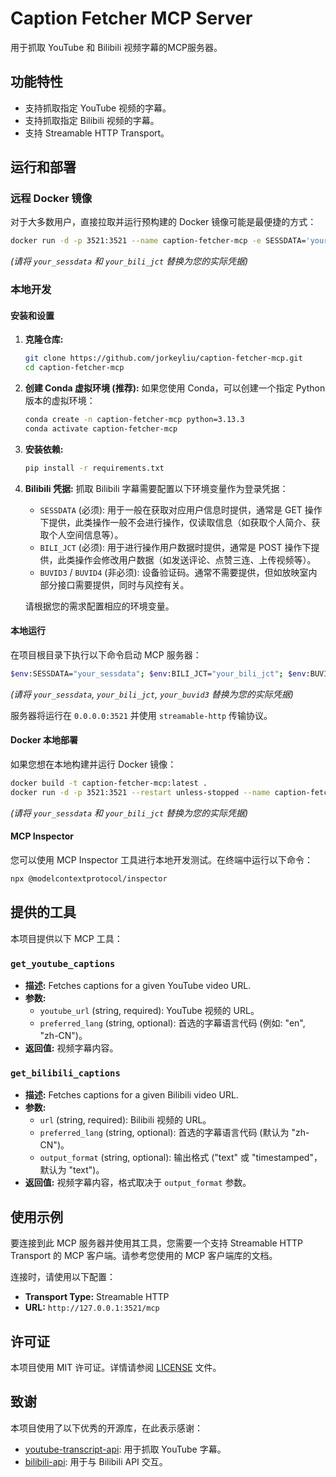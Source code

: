 # Caption Fetcher MCP Server

用于抓取 YouTube 和 Bilibili 视频字幕的MCP服务器。

## 功能特性

*   支持抓取指定 YouTube 视频的字幕。
*   支持抓取指定 Bilibili 视频的字幕。
*   支持 Streamable HTTP Transport。


## 运行和部署

### 远程 Docker 镜像

对于大多数用户，直接拉取并运行预构建的 Docker 镜像可能是最便捷的方式：

```bash
docker run -d -p 3521:3521 --name caption-fetcher-mcp -e SESSDATA='your_sessdata' -e BILI_JCT='your_bili_jct' jorkeyliu/caption-fetcher-mcp:latest
```
*(请将 `your_sessdata` 和 `your_bili_jct` 替换为您的实际凭据)*

### 本地开发

#### 安装和设置

1.  **克隆仓库:**
    ```bash
    git clone https://github.com/jorkeyliu/caption-fetcher-mcp.git
    cd caption-fetcher-mcp
    ```
2.  **创建 Conda 虚拟环境 (推荐):**
    如果您使用 Conda，可以创建一个指定 Python 版本的虚拟环境：
    ```bash
    conda create -n caption-fetcher-mcp python=3.13.3
    conda activate caption-fetcher-mcp
    ```
3.  **安装依赖:**
    ```bash
    pip install -r requirements.txt
    ```

4.  **Bilibili 凭据:**
    抓取 Bilibili 字幕需要配置以下环境变量作为登录凭据：

    *   `SESSDATA` (必须): 用于一般在获取对应用户信息时提供，通常是 GET 操作下提供，此类操作一般不会进行操作，仅读取信息（如获取个人简介、获取个人空间信息等）。
    *   `BILI_JCT` (必须): 用于进行操作用户数据时提供，通常是 POST 操作下提供，此类操作会修改用户数据（如发送评论、点赞三连、上传视频等）。
    *   `BUVID3` / `BUVID4` (非必须): 设备验证码。通常不需要提供，但如放映室内部分接口需要提供，同时与风控有关。

    请根据您的需求配置相应的环境变量。

#### 本地运行

在项目根目录下执行以下命令启动 MCP 服务器：

```bash
$env:SESSDATA="your_sessdata"; $env:BILI_JCT="your_bili_jct"; $env:BUVID3="your_buvid3"; python -m src.server
```
*(请将 `your_sessdata`, `your_bili_jct`, `your_buvid3` 替换为您的实际凭据)*

服务器将运行在 `0.0.0.0:3521` 并使用 `streamable-http` 传输协议。

#### Docker 本地部署

如果您想在本地构建并运行 Docker 镜像：

```bash
docker build -t caption-fetcher-mcp:latest .
docker run -d -p 3521:3521 --restart unless-stopped --name caption-fetcher-mcp -e SESSDATA='your_sessdata' -e BILI_JCT='your_bili_jct' caption-fetcher-mcp:latest
```
*(请将 `your_sessdata` 和 `your_bili_jct` 替换为您的实际凭据)*

#### MCP Inspector

您可以使用 MCP Inspector 工具进行本地开发测试。在终端中运行以下命令：

```bash
npx @modelcontextprotocol/inspector
```

## 提供的工具

本项目提供以下 MCP 工具：

### `get_youtube_captions`

*   **描述:** Fetches captions for a given YouTube video URL.
*   **参数:**
    *   `youtube_url` (string, required): YouTube 视频的 URL。
    *   `preferred_lang` (string, optional): 首选的字幕语言代码 (例如: "en", "zh-CN")。
*   **返回值:** 视频字幕内容。

### `get_bilibili_captions`

*   **描述:** Fetches captions for a given Bilibili video URL.
*   **参数:**
    *   `url` (string, required): Bilibili 视频的 URL。
    *   `preferred_lang` (string, optional): 首选的字幕语言代码 (默认为 "zh-CN")。
    *   `output_format` (string, optional): 输出格式 ("text" 或 "timestamped"，默认为 "text")。
*   **返回值:** 视频字幕内容，格式取决于 `output_format` 参数。

## 使用示例

要连接到此 MCP 服务器并使用其工具，您需要一个支持 Streamable HTTP Transport 的 MCP 客户端。请参考您使用的 MCP 客户端库的文档。

连接时，请使用以下配置：

*   **Transport Type:** Streamable HTTP
*   **URL:** `http://127.0.0.1:3521/mcp`

## 许可证

本项目使用 MIT 许可证。详情请参阅 [LICENSE](LICENSE) 文件。

## 致谢

本项目使用了以下优秀的开源库，在此表示感谢：

*   [youtube-transcript-api](https://github.com/jdepoix/youtube-transcript-api): 用于抓取 YouTube 字幕。
*   [bilibili-api](https://github.com/Nemo2011/bilibili-api): 用于与 Bilibili API 交互。